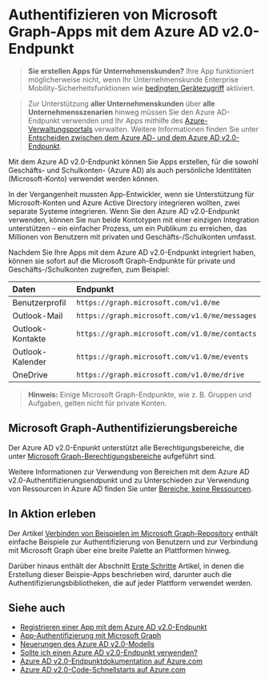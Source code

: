 # <a name="authenticate-microsoft-graph-apps-with-the-azure-ad-v2.0-endpoint"></a>Authentifizieren von Microsoft Graph-Apps mit dem Azure AD v2.0-Endpunkt

> **Sie erstellen Apps für Unternehmenskunden?** Ihre App funktioniert möglicherweise nicht, wenn Ihr Unternehmenskunde Enterprise Mobility-Sicherheitsfunktionen wie <a href="https://azure.microsoft.com/en-us/documentation/articles/active-directory-conditional-access-device-policies/" target="_newtab">bedingten Gerätezugriff</a> aktiviert.  

> Zur Unterstützung **aller Unternehmenskunden** über **alle Unternehmensszenarien** hinweg müssen Sie den Azure AD-Endpunkt verwenden und Ihr Apps mithilfe des [Azure-Verwaltungsportals](https://aka.ms/aadapplist) verwalten. Weitere Informationen finden Sie unter [Entscheiden zwischen dem Azure AD- und dem Azure AD v2.0-Endpunkt](auth_overview.md#deciding-between-azure-ad-and-the-v2-authentication-endpoint).


Mit dem Azure AD v2.0-Endpunkt können Sie Apps erstellen, für die sowohl Geschäfts- und Schulkonten- (Azure AD) als auch persönliche Identitäten (Microsoft-Konto) verwendet werden können.

In der Vergangenheit mussten App-Entwickler, wenn sie Unterstützung für Microsoft-Konten und Azure Active Directory integrieren wollten, zwei separate Systeme integrieren. Wenn Sie den Azure AD v2.0-Endpunkt verwenden, können Sie nun beide Kontotypen mit einer einzigen Integration unterstützen – ein einfacher Prozess, um ein Publikum zu erreichen, das Millionen von Benutzern mit privaten und Geschäfts-/Schulkonten umfasst.  

Nachdem Sie Ihre Apps mit dem Azure AD v2.0-Endpunkt integriert haben, können sie sofort auf die Microsoft Graph-Endpunkte für private und Geschäfts-/Schulkonten zugreifen, zum Beispiel: 

| Daten              | Endpunkt                                       |
|:------------------|:-----------------------------------------------|
| Benutzerprofil      | `https://graph.microsoft.com/v1.0/me`          |
| Outlook-Mail      | `https://graph.microsoft.com/v1.0/me/messages` |
| Outlook-Kontakte  | `https://graph.microsoft.com/v1.0/me/contacts` |
| Outlook-Kalender | `https://graph.microsoft.com/v1.0/me/events`   |
| OneDrive          | `https://graph.microsoft.com/v1.0/me/drive`    |

 >**Hinweis:** Einige Microsoft Graph-Endpunkte, wie z. B. Gruppen und Aufgaben, gelten nicht für private Konten.  

## <a name="microsoft-graph-authentication-scopes"></a>Microsoft Graph-Authentifizierungsbereiche

Der Azure AD v2.0-Enpunkt unterstützt alle Berechtigungsbereiche, die unter [Microsoft Graph-Berechtigungsbereiche](permission_scopes.md) aufgeführt sind. 

Weitere Informationen zur Verwendung von Bereichen mit dem Azure AD v2.0-Authentifizierungsendpunkt und zu Unterschieden zur Verwendung von Ressourcen in Azure AD finden Sie unter <a href="https://azure.microsoft.com/en-us/documentation/articles/active-directory-v2-compare/#scopes-not-resources" target="_newtab">Bereiche, keine Ressourcen</a>.

## <a name="see-it-in-action"></a>In Aktion erleben

Der Artikel [Verbinden von Beispielen im Microsoft Graph-Repository](https://github.com/microsoftgraph?utf8=%E2%9C%93&query=connect) enthält einfache Beispiele zur Authentifizierung von Benutzern und zur Verbindung mit Microsoft Graph über eine breite Palette an Plattformen hinweg.

Darüber hinaus enthält der Abschnitt [Erste Schritte](http://graph.microsoft.io/en-us/docs/platform/get-started) Artikel, in denen die Erstellung dieser Beispie-Apps beschrieben wird, darunter auch die Authentifizierungsbibliotheken, die auf jeder Plattform verwendet werden.

## <a name="see-also"></a>Siehe auch

- [Registrieren einer App mit dem Azure AD v2.0-Endpunkt](auth_register_app_v2.md)
- [App-Authentifizierung mit Microsoft Graph](auth_overview.md)
- <a href="https://azure.microsoft.com/en-us/documentation/articles/active-directory-v2-compare" target="_newtab">Neuerungen des Azure AD v2.0-Modells</a>
- <a href="https://azure.microsoft.com/en-us/documentation/articles/active-directory-v2-limitations/" target="_newtab">Sollte ich einen Azure AD v2.0-Endpunkt verwenden?</a>
- <a href="https://azure.microsoft.com/en-us/documentation/articles/?product=active-directory&term=azure+ad+v2.0" target="_newtab">Azure AD v2.0-Endpunktdokumentation auf Azure.com</a>
- <a href="https://azure.microsoft.com/en-us/documentation/articles/active-directory-v2-app-registration/#build-a-quick-start-app" target="_newtab">Azure AD v2.0-Code-Schnellstarts auf Azure.com</a>

